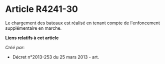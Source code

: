 # Article R4241-30

Le chargement des bateaux est réalisé en tenant compte de l'enfoncement supplémentaire en marche.

**Liens relatifs à cet article**

_Créé par_:

  - Décret n°2013-253 du 25 mars 2013 - art.
